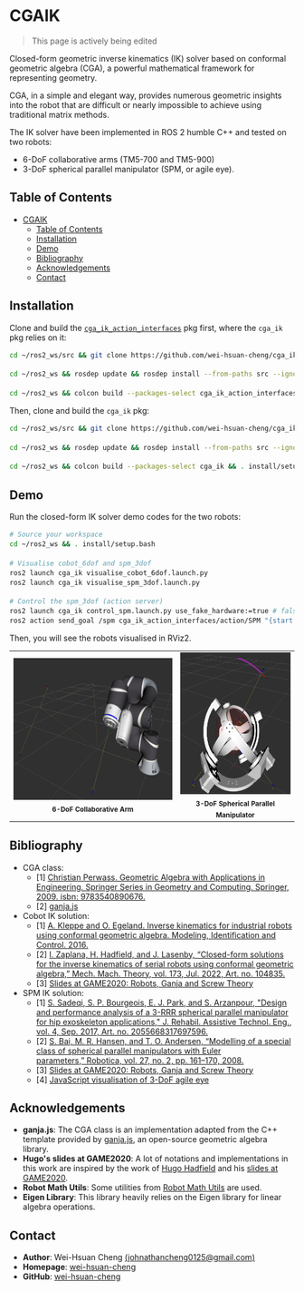 # CGAIK

>This page is actively being edited

Closed-form geometric inverse kinematics (IK) solver based on conformal geometric algebra (CGA), a powerful mathematical framework for representing geometry. 

CGA, in a simple and elegant way, provides numerous geometric insights into the robot that are difficult or nearly impossible to achieve using traditional matrix methods. 

The IK solver have been implemented in ROS 2 humble C++ and tested on two robots:
- 6-DoF collaborative arms (TM5-700 and TM5-900)
- 3-DoF spherical parallel manipulator (SPM, or agile eye).

## Table of Contents

- [CGAIK](https://github.com/wei-hsuan-cheng/cga_ik.git)
    - [Table of Contents](#table-of-contents)
    - [Installation](#installation)
    - [Demo](#demo)
    - [Bibliography](#bibliography)
    - [Acknowledgements](#acknowledgements)
    - [Contact](#contact)

## Installation

Clone and build the [`cga_ik_action_interfaces`](https://github.com/wei-hsuan-cheng/cga_ik_action_interfaces) pkg first, where the `cga_ik` pkg relies on it:
```bash
cd ~/ros2_ws/src && git clone https://github.com/wei-hsuan-cheng/cga_ik_action_interfaces.git

cd ~/ros2_ws && rosdep update && rosdep install --from-paths src --ignore-src -r -y

cd ~/ros2_ws && colcon build --packages-select cga_ik_action_interfaces && . install/setup.bash
```


Then, clone and build the `cga_ik` pkg:
```bash
cd ~/ros2_ws/src && git clone https://github.com/wei-hsuan-cheng/cga_ik.git

cd ~/ros2_ws && rosdep update && rosdep install --from-paths src --ignore-src -r -y

cd ~/ros2_ws && colcon build --packages-select cga_ik && . install/setup.bash
```

## Demo

Run the closed-form IK solver demo codes for the two robots:
```bash
# Source your workspace
cd ~/ros2_ws && . install/setup.bash

# Visualise cobot_6dof and spm_3dof
ros2 launch cga_ik visualise_cobot_6dof.launch.py
ros2 launch cga_ik visualise_spm_3dof.launch.py

# Control the spm_3dof (action server)
ros2 launch cga_ik control_spm.launch.py use_fake_hardware:=true # false if control real robot
ros2 action send_goal /spm cga_ik_action_interfaces/action/SPM "{start: true}" # Action client
```

Then, you will see the robots visualised in RViz2.
<p align="center">
  <table>
    <tr>
      <td align="center">
        <img src="/images/cobot_6dof_rviz.png" height="250px"/>
        <br/>
        <sub><b>6-DoF Collaborative Arm</b></sub>
      </td>
      <td align="center">
        <img src="/images/spm_3dof_rviz.png" height="250px"/>
        <br/>
        <sub><b>3-DoF Spherical Parallel Manipulator</b></sub>
      </td>
    </tr>
  </table>
</p>

## Bibliography
- CGA class:
  - [1] [Christian Perwass. Geometric Algebra with Applications in Engineering. Springer Series in Geometry and Computing. Springer, 2009. isbn: 9783540890676.](https://link.springer.com/content/pdf/10.1007/978-3-540-89068-3.pdf)
  - [2] [ganja.js](https://github.com/enkimute/ganja.js)
- Cobot IK solution:
  - [1] [A. Kleppe and O. Egeland. Inverse kinematics for industrial robots using conformal geometric algebra. Modeling, Identification and Control. 2016.](https://www.mic-journal.no/ABS/MIC-2016-1-6.asp/)
  - [2] [I. Zaplana, H. Hadfield, and J. Lasenby, “Closed-form solutions for the inverse kinematics of serial robots using conformal geometric algebra,” Mech. Mach. Theory, vol. 173, Jul. 2022, Art. no. 104835.](https://www.sciencedirect.com/science/article/pii/S0094114X22001045)
  - [3] [Slides at GAME2020: Robots, Ganja and Screw Theory](https://slides.com/hugohadfield/game2020)
- SPM IK solution:
  - [1] [S. Sadeqi, S. P. Bourgeois, E. J. Park, and S. Arzanpour, "Design and performance analysis of a 3-RRR spherical parallel manipulator for hip exoskeleton applications," J. Rehabil. Assistive Technol. Eng., vol. 4, Sep. 2017, Art. no. 2055668317697596.](https://journals.sagepub.com/doi/abs/10.1177/2055668317697596)
  - [2] [S. Bai, M. R. Hansen, and T. O. Andersen, “Modelling of a special class of spherical parallel manipulators with Euler parameters,” Robotica, vol. 27, no. 2, pp. 161–170, 2008.](https://www.cambridge.org/core/journals/robotica/article/modelling-of-a-special-class-of-spherical-parallel-manipulators-with-euler-parameters/5B8BE86739A98697E82C818660C020D4)
  - [3] [Slides at GAME2020: Robots, Ganja and Screw Theory](https://slides.com/hugohadfield/game2020)
  - [4] [JavaScript visualisation of 3-DoF agile eye](https://enkimute.github.io/ganja.js/examples/coffeeshop.html#2DmBscfSXO)
  

## Acknowledgements

- **ganja.js**: The CGA class is an implementation adapted from the C++ template provided by [ganja.js](https://github.com/enkimute/ganja.js), an open-source geometric algebra library.
- **Hugo's slides at GAME2020**: A lot of notations and implementations in this work are inspired by the work of [Hugo Hadfield](https://hh409.user.srcf.net) and his [slides at GAME2020](https://slides.com/hugohadfield/game2020).
- **Robot Math Utils**: Some utilities from [Robot Math Utils](https://github.com/wei-hsuan-cheng/robot_math_utils) are used.
- **Eigen Library**: This library heavily relies on the Eigen library for linear algebra operations.

## Contact

- **Author**: Wei-Hsuan Cheng [(johnathancheng0125@gmail.com)](mailto:johnathancheng0125@gmail.com)
- **Homepage**: [wei-hsuan-cheng](https://wei-hsuan-cheng.github.io)
- **GitHub**: [wei-hsuan-cheng](https://github.com/wei-hsuan-cheng)






